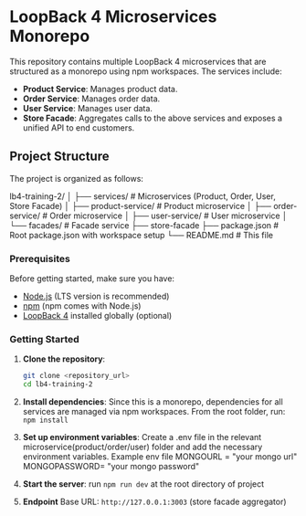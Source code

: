 # LoopBack 4 Microservices Monorepo

This repository contains multiple LoopBack 4 microservices that are structured as a monorepo using npm workspaces. The services include:

- **Product Service**: Manages product data.
- **Order Service**: Manages order data.
- **User Service**: Manages user data.
- **Store Facade**: Aggregates calls to the above services and exposes a unified API to end customers.

## Project Structure

The project is organized as follows:

lb4-training-2/ │ 
                ├── services/ # Microservices (Product, Order, User, Store Facade) │ 
                  ├── product-service/ # Product microservice │ 
                  ├── order-service/ # Order microservice │ 
                  ├── user-service/ # User microservice │ 
                └── facades/ # Facade service 
                  ├── store-facade 
                ├── package.json # Root package.json with workspace setup 
                └── README.md # This file


### Prerequisites

Before getting started, make sure you have:

- [Node.js](https://nodejs.org/) (LTS version is recommended)
- [npm](https://www.npmjs.com/) (npm comes with Node.js)
- [LoopBack 4](https://loopback.io/doc/en/lb4/) installed globally (optional)

### Getting Started

1. **Clone the repository**:
   ```bash
   git clone <repository_url>
   cd lb4-training-2

2. **Install dependencies**: Since this is a monorepo, dependencies for all services are managed via npm workspaces. From the root folder, 
run: `npm install`

3. **Set up environment variables**: Create a .env file in the relevant microservice(product/order/user) folder and add the necessary environment variables.
Example env file 
MONGOURL = "your mongo url"
MONGOPASSWORD= "your mongo password"

4. **Start the server**: run `npm run dev` at the root directory of project 

5. **Endpoint** Base URL: `http://127.0.0.1:3003` (store facade aggregator)

    
